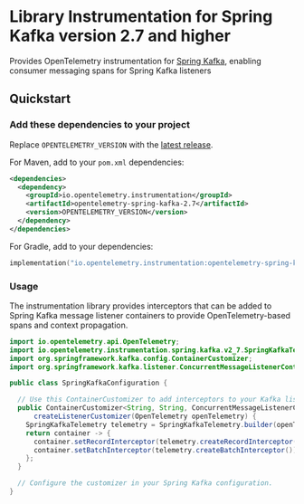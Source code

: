 # Library Instrumentation for Spring Kafka version 2.7 and higher

Provides OpenTelemetry instrumentation for [Spring Kafka](https://spring.io/projects/spring-kafka),
enabling consumer messaging spans for Spring Kafka listeners

## Quickstart

### Add these dependencies to your project

Replace `OPENTELEMETRY_VERSION` with the [latest release](https://central.sonatype.com/artifact/io.opentelemetry.instrumentation/opentelemetry-spring-kafka-2.7).

For Maven, add to your `pom.xml` dependencies:

```xml
<dependencies>
  <dependency>
    <groupId>io.opentelemetry.instrumentation</groupId>
    <artifactId>opentelemetry-spring-kafka-2.7</artifactId>
    <version>OPENTELEMETRY_VERSION</version>
  </dependency>
</dependencies>
```

For Gradle, add to your dependencies:

```kotlin
implementation("io.opentelemetry.instrumentation:opentelemetry-spring-kafka-2.7:OPENTELEMETRY_VERSION")
```

### Usage

The instrumentation library provides interceptors that can be added to Spring Kafka message
listener containers to provide OpenTelemetry-based spans and context propagation.

```java
import io.opentelemetry.api.OpenTelemetry;
import io.opentelemetry.instrumentation.spring.kafka.v2_7.SpringKafkaTelemetry;
import org.springframework.kafka.config.ContainerCustomizer;
import org.springframework.kafka.listener.ConcurrentMessageListenerContainer;

public class SpringKafkaConfiguration {

  // Use this ContainerCustomizer to add interceptors to your Kafka listener containers.
  public ContainerCustomizer<String, String, ConcurrentMessageListenerContainer<String, String>>
      createListenerCustomizer(OpenTelemetry openTelemetry) {
    SpringKafkaTelemetry telemetry = SpringKafkaTelemetry.builder(openTelemetry).build();
    return container -> {
      container.setRecordInterceptor(telemetry.createRecordInterceptor());
      container.setBatchInterceptor(telemetry.createBatchInterceptor());
    };
  }

  // Configure the customizer in your Spring Kafka configuration.
}
```
